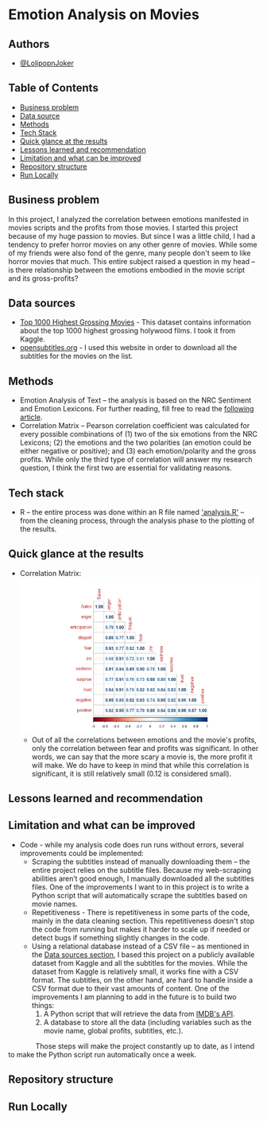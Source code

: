 # Emotion Analysis on Movies
## Authors
* [@LolipopnJoker](https://github.com/LolipopnJoker)
## Table of Contents
* [Business problem](https://github.com/LolipopnJoker/Movies_Emotion_Analysis/blob/main/README.md#business-problem)
* [Data source](https://github.com/LolipopnJoker/Movies_Emotion_Analysis/blob/main/README.md#data-source)
* [Methods](https://github.com/LolipopnJoker/Movies_Emotion_Analysis/blob/main/README.md#methods)
* [Tech Stack](https://github.com/LolipopnJoker/Movies_Emotion_Analysis/blob/main/README.md#tech-stack)
* [Quick glance at the results](https://github.com/LolipopnJoker/Movies_Emotion_Analysis/blob/main/README.md#quick-glance-at-the-results)
* [Lessons learned and recommendation](https://github.com/LolipopnJoker/Movies_Emotion_Analysis/blob/main/README.md#lessons-learned-and-recommendation)
* [Limitation and what can be improved](https://github.com/LolipopnJoker/Movies_Emotion_Analysis/blob/main/README.md#limitation-and-what-can-be-improved)
* [Repository structure](https://github.com/LolipopnJoker/Movies_Emotion_Analysis/edit/main/README.md#repository-structure)
* [Run Locally](https://github.com/LolipopnJoker/Movies_Emotion_Analysis/blob/main/README.md#run-locally)
## Business problem
In this project, I analyzed the correlation between emotions manifested in movies scripts and the profits from those movies. I started this project because of my huge passion to movies. But since I was a little child, I had a tendency to prefer horror movies on any other genre of movies. While some of my friends were also fond of the genre, many people don't seem to like horror movies that much. This entire subject raised a question in my head – is there relationship between the emotions embodied in the movie script and its gross-profits?
## Data sources
* [Top 1000 Highest Grossing Movies](https://www.kaggle.com/datasets/sanjeetsinghnaik/top-1000-highest-grossing-movies) - This dataset contains information about the top 1000 highest grossing holywood films. I took it from Kaggle.
* [opensubtitles.org](https://www.opensubtitles.org/en/search/subs) - I used this website in order to download all the subtitles for the movies on the list.
## Methods
* Emotion Analysis of Text – the analysis is based on the NRC Sentiment and Emotion Lexicons. For further reading, fill free to read the [following article]( https://nrc.canada.ca/en/research-development/products-services/technical-advisory-services/sentiment-emotion-lexicons).
* Correlation Matrix – Pearson correlation coefficient was calculated for every possible combinations of (1) two of the six emotions from the NRC Lexicons; (2) the emotions and the two polarities (an emotion could be either negative or positive); and (3) each emotion/polarity and the gross profits.
While only the third type of correlation will answer my research question, I think the first two are essential for validating reasons.
## Tech stack
* R – the entire process was done within an R file named ['analysis.R'](https://github.com/LolipopnJoker/Movies_Emotion_Analysis/blob/main/analysis.R) – from the cleaning process, through the analysis phase to the plotting of the results.
## Quick glance at the results
* Correlation Matrix:
![](https://github.com/LolipopnJoker/Movies_Emotion_Analysis/blob/main/results/corr_matrix.jpeg)
  * Out of all the correlations between emotions and the movie's profits, only the correlation between fear and profits was significant. In other words, we can say that  the more scary a movie is, the more profit it will make. We do have to keep in mind that while this correlation is significant, it is still relatively small (0.12 is considered small).
## Lessons learned and recommendation
## Limitation and what can be improved
* Code - while my analysis code does run runs without errors, several improvements could be implemented:
  * Scraping the subtitles instead of manually downloading them – the entire project relies on the subtitle files. Because my web-scraping abilities aren’t good enough, I manually downloaded all the subtitles files. One of the improvements I want to in this project is to write a Python script that will automatically scrape the subtitles based on movie names.
  * Repetitiveness - There is repetitiveness in some parts of the code, mainly in the data cleaning section. This repetitiveness doesn't stop the code from running but makes it harder to scale up if needed or detect bugs if something slightly changes in the code.
  * Using a relational database instead of a CSV file – as mentioned in the [Data sources section]( https://github.com/LolipopnJoker/Movies_Emotion_Analysis/blob/main/README.md#data-sources), I based this project on a publicly available dataset from Kaggle and all the subtitles for the movies. While the dataset from Kaggle is relatively small, it works fine with a CSV format. The subtitles, on the other hand, are hard to handle inside a CSV format due to their vast amounts of content.
One of the improvements I am planning to add in the future is to build two things:
    1.	A Python script that will retrieve the data from [IMDB's API]( https://developer.imdb.com/).
    2.	A database to store all the data (including variables such as the movie name, global profits, subtitles, etc.).

&ensp;&thinsp;&ensp;&thinsp;&ensp;&thinsp;&ensp;&thinsp;&ensp;&thinsp;&ensp;Those steps will make the project constantly up to date, as I intend to make the Python script run automatically once a week.
## Repository structure
## Run Locally
